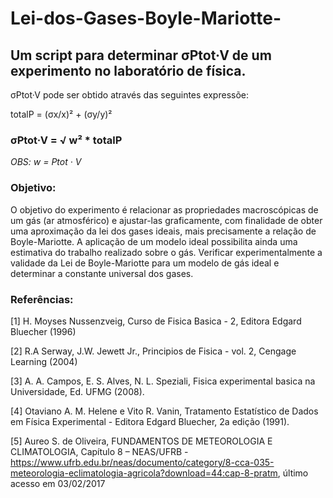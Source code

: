 # Lei-dos-Gases-Boyle-Mariotte-
## Um script para determinar σPtot·V de um experimento no laboratório de física.

σPtot·V pode ser obtido através das seguintes expressõe:

totalP = (σx/x)² + (σy/y)²

### σPtot·V = √ w² * totalP
*OBS: w = Ptot · V*



### Objetivo: 

O objetivo do experimento é relacionar as propriedades macroscópicas de um gás (ar atmosférico) e
ajustar-las graficamente, com finalidade de obter uma aproximação da lei dos gases ideais, mais precisamente
a relação de Boyle-Mariotte. A aplicação de um modelo ideal possibilita ainda uma estimativa
do trabalho realizado sobre o gás. Verificar experimentalmente a validade da Lei de Boyle-Mariotte para
um modelo de gás ideal e determinar a constante universal dos gases.

### Referências:

[1] H. Moyses Nussenzveig, Curso de Fisica Basica - 2, Editora Edgard Bluecher (1996)

[2] R.A Serway, J.W. Jewett Jr., Principios de Fisica - vol. 2, Cengage Learning (2004)

[3] A. A. Campos, E. S. Alves, N. L. Speziali, Fisica experimental basica na Universidade, Ed. UFMG
(2008).

[4] Otaviano A. M. Helene e Vito R. Vanin, Tratamento Estatístico de Dados em Física Experimental -
Editora Edgard Bluecher, 2a edição (1991).

[5] Aureo S. de Oliveira, FUNDAMENTOS DE METEOROLOGIA E CLIMATOLOGIA, Capítulo
8 – NEAS/UFRB - https://www.ufrb.edu.br/neas/documento/category/8-cca-035-meteorologia-eclimatologia-agricola?download=44:cap-8-pratm,
último acesso em 03/02/2017
